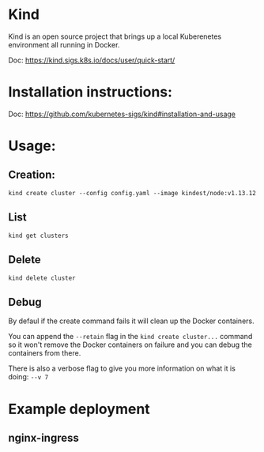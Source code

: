 Kind
=======
Kind is an open source project that brings up a local Kuberenetes environment all
running in Docker.

Doc: https://kind.sigs.k8s.io/docs/user/quick-start/


# Installation instructions:

Doc: https://github.com/kubernetes-sigs/kind#installation-and-usage


# Usage:

## Creation:
```
kind create cluster --config config.yaml --image kindest/node:v1.13.12
```

## List
```
kind get clusters
```

## Delete
```
kind delete cluster
```

## Debug
By defaul if the create command fails it will clean up the Docker containers.

You can append the `--retain` flag in the `kind create cluster...` command so 
it won't remove the Docker containers on failure and you can debug the containers
from there.

There is also a verbose flag to give you more information on what it is doing: `--v 7`

# Example deployment

## nginx-ingress

